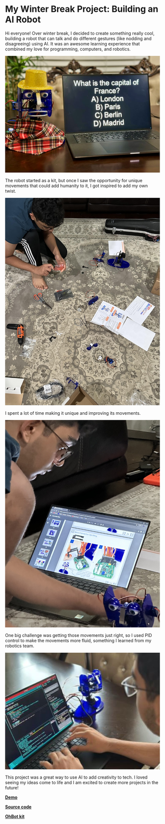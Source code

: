 # My Winter Break Project: Building an AI Robot

Hi everyone! Over winter break, I decided to create something really cool, building a robot that can talk and do different gestures (like nodding and disagreeing) using AI. It was an awesome learning experience that combined my love for programming, computers, and robotics.

![alt text](/assets/images/SirBlinksALot_Trivia.jpg)

The robot started as a kit, but once I saw the opportunity for unique movements that could add humanity to it, I got inspired to add my own twist. 

![alt text](/assets/images/BuildingSirBlinksALot1.jpg)

I spent a lot of time making it unique and improving its movements. 

![alt text](/assets/images/Making2.jpeg)

One big challenge was getting those movements just right, so I used PID control to make the movements more fluid, something I learned from my robotics team.

![alt text](/assets/images/Programming.jpg)

This project was a great way to use AI to add creativity to tech. I loved seeing my ideas come to life and I am excited to create more projects in the future!

[**Demo**](https://www.youtube.com/watch?v=B9AMRwF5B-0)

[**Source code**](https://github.com/upstboy/robot_character)

[**OhBot kit**](https://www.ohbot.co.uk/store/p57/Ohbot_2.2_Kit.html)